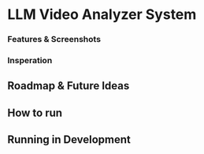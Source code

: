 # LLM Video Analyzer System

### Features & Screenshots

### Insperation

## Roadmap & Future Ideas

## How to run

## Running in Development